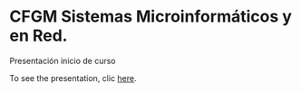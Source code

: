 # CFGM Sistemas Microinformáticos y en Red.

Presentación inicio de curso

To see the presentation, clic <a target="_blank"  href="https://rawgit.com/chverma/smr">here</a>.
